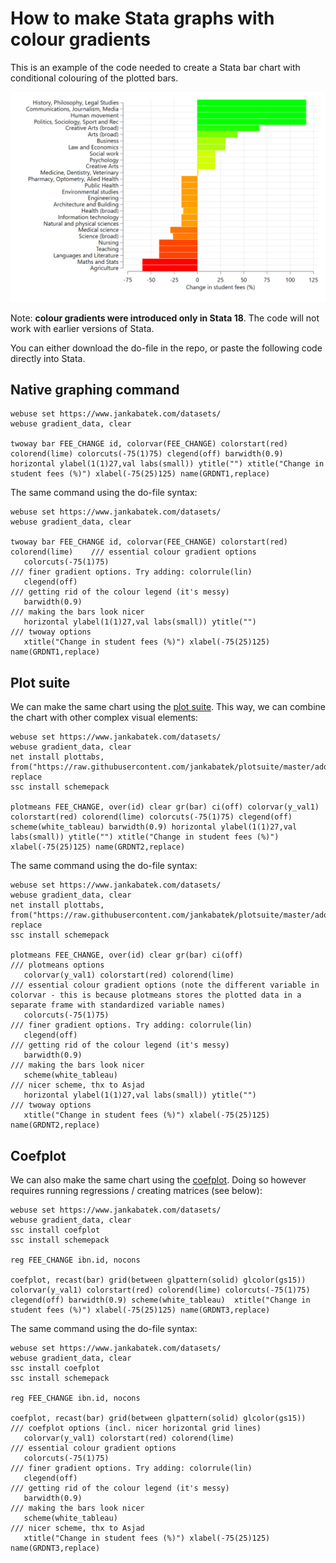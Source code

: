# How to make Stata graphs with colour gradients 

This is an example of the code needed to create a Stata bar chart with conditional colouring of the plotted bars. 

![Picture](figures/GRDNT3.png) 

Note: **colour gradients were introduced only in Stata 18**. The code will not work with earlier versions of Stata. 

You can either download the do-file in the repo, or paste the following code directly into Stata. 

## Native graphing command

    webuse set https://www.jankabatek.com/datasets/
    webuse gradient_data, clear
     
    twoway bar FEE_CHANGE id, colorvar(FEE_CHANGE) colorstart(red) colorend(lime) colorcuts(-75(1)75) clegend(off) barwidth(0.9) horizontal ylabel(1(1)27,val labs(small)) ytitle("") xtitle("Change in student fees (%)") xlabel(-75(25)125) name(GRDNT1,replace)  

The same command using the do-file syntax: 

    webuse set https://www.jankabatek.com/datasets/
    webuse gradient_data, clear
     
    twoway bar FEE_CHANGE id, colorvar(FEE_CHANGE) colorstart(red) colorend(lime)    /// essential colour gradient options
       colorcuts(-75(1)75)                                                           /// finer gradient options. Try adding: colorrule(lin)
       clegend(off)                                                                  /// getting rid of the colour legend (it's messy)
       barwidth(0.9)                                                                 /// making the bars look nicer 
       horizontal ylabel(1(1)27,val labs(small)) ytitle("")                          /// twoway options
       xtitle("Change in student fees (%)") xlabel(-75(25)125) name(GRDNT1,replace)  

## Plot suite

We can make the same chart using the [plot suite](https://github.com/jankabatek/plotsuite). This way, we can combine the chart with other complex visual elements:

    webuse set https://www.jankabatek.com/datasets/
    webuse gradient_data, clear
    net install plottabs, from("https://raw.githubusercontent.com/jankabatek/plotsuite/master/ado/") replace
    ssc install schemepack
      
    plotmeans FEE_CHANGE, over(id) clear gr(bar) ci(off) colorvar(y_val1) colorstart(red) colorend(lime) colorcuts(-75(1)75) clegend(off) scheme(white_tableau)	barwidth(0.9) horizontal ylabel(1(1)27,val labs(small)) ytitle("") xtitle("Change in student fees (%)") xlabel(-75(25)125) name(GRDNT2,replace)  

The same command using the do-file syntax: 

    webuse set https://www.jankabatek.com/datasets/
    webuse gradient_data, clear
    net install plottabs, from("https://raw.githubusercontent.com/jankabatek/plotsuite/master/ado/") replace
    ssc install schemepack
     
    plotmeans FEE_CHANGE, over(id) clear gr(bar) ci(off)                             /// plotmeans options
       colorvar(y_val1) colorstart(red) colorend(lime)                               /// essential colour gradient options (note the different variable in colorvar - this is because plotmeans stores the plotted data in a separate frame with standardized variable names) 
       colorcuts(-75(1)75)                                                           /// finer gradient options. Try adding: colorrule(lin)
       clegend(off)                                                                  /// getting rid of the colour legend (it's messy)
       barwidth(0.9)                                                                 /// making the bars look nicer 
       scheme(white_tableau)                                                         /// nicer scheme, thx to Asjad 
       horizontal ylabel(1(1)27,val labs(small)) ytitle("")                          /// twoway options
       xtitle("Change in student fees (%)") xlabel(-75(25)125) name(GRDNT2,replace)  

## Coefplot

We can also make the same chart using the [coefplot]([https://github.com/jankabatek/plotsuite](https://repec.sowi.unibe.ch/stata/coefplot/getting-started.html)). Doing so however requires running regressions / creating matrices (see below):

    webuse set https://www.jankabatek.com/datasets/
    webuse gradient_data, clear
    ssc install coefplot
    ssc install schemepack

    reg FEE_CHANGE ibn.id, nocons

    coefplot, recast(bar) grid(between glpattern(solid) glcolor(gs15)) colorvar(y_val1) colorstart(red) colorend(lime) colorcuts(-75(1)75) clegend(off) barwidth(0.9) scheme(white_tableau)	 xtitle("Change in student fees (%)") xlabel(-75(25)125) name(GRDNT3,replace)  
        
The same command using the do-file syntax: 

    webuse set https://www.jankabatek.com/datasets/
    webuse gradient_data, clear
    ssc install coefplot
    ssc install schemepack
     
    reg FEE_CHANGE ibn.id, nocons

    coefplot, recast(bar) grid(between glpattern(solid) glcolor(gs15))               /// coefplot options (incl. nicer horizontal grid lines)
       colorvar(y_val1) colorstart(red) colorend(lime)                               /// essential colour gradient options 
       colorcuts(-75(1)75)                                                           /// finer gradient options. Try adding: colorrule(lin)
       clegend(off)                                                                  /// getting rid of the colour legend (it's messy)
       barwidth(0.9)                                                                 /// making the bars look nicer  
       scheme(white_tableau)                                                         /// nicer scheme, thx to Asjad 
       xtitle("Change in student fees (%)") xlabel(-75(25)125) name(GRDNT3,replace)  


   
